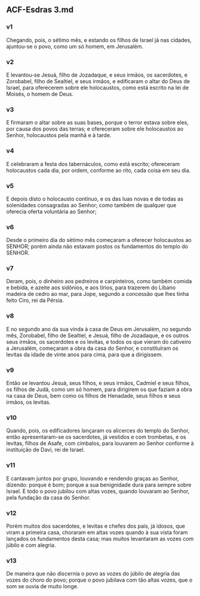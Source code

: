 ## ACF-Esdras 3.md
### v1
 Chegando, pois, o sétimo mês, e estando os filhos de Israel já nas cidades, ajuntou-se o povo, como um só homem, em Jerusalém.
### v2
 E levantou-se Jesuá, filho de Jozadaque, e seus irmãos, os sacerdotes, e Zorobabel, filho de Sealtiel, e seus irmãos, e edificaram o altar do Deus de Israel, para oferecerem sobre ele holocaustos, como está escrito na lei de Moisés, o homem de Deus.
### v3
 E firmaram o altar sobre as suas bases, porque o terror estava sobre eles, por causa dos povos das terras; e ofereceram sobre ele holocaustos ao Senhor, holocaustos pela manhã e à tarde.
### v4
 E celebraram a festa dos tabernáculos, como está escrito; ofereceram holocaustos cada dia, por ordem, conforme ao rito, cada coisa em seu dia.
### v5
 E depois disto o holocausto contínuo, e os das luas novas e de todas as solenidades consagradas ao Senhor; como também de qualquer que oferecia oferta voluntária ao Senhor;
### v6
 Desde o primeiro dia do sétimo mês começaram a oferecer holocaustos ao SENHOR; porém ainda não estavam postos os fundamentos do templo do SENHOR.
### v7
 Deram, pois, o dinheiro aos pedreiros e carpinteiros, como também comida e bebida, e azeite aos sidônios, e aos tírios, para trazerem do Líbano madeira de cedro ao mar, para Jope, segundo a concessão que lhes tinha feito Ciro, rei da Pérsia.
### v8
 E no segundo ano da sua vinda à casa de Deus em Jerusalém, no segundo mês, Zorobabel, filho de Sealtiel, e Jesuá, filho de Jozadaque, e os outros seus irmãos, os sacerdotes e os levitas, e todos os que vieram do cativeiro a Jerusalém, começaram a obra da casa do Senhor, e constituíram os levitas da idade de vinte anos para cima, para que a dirigissem.
### v9
 Então se levantou Jesuá, seus filhos, e seus irmãos, Cadmiel e seus filhos, os filhos de Judá, como um só homem, para dirigirem os que faziam a obra na casa de Deus, bem como os filhos de Henadade, seus filhos e seus irmãos, os levitas.
### v10
 Quando, pois, os edificadores lançaram os alicerces do templo do Senhor, então apresentaram-se os sacerdotes, já vestidos e com trombetas, e os levitas, filhos de Asafe, com címbalos, para louvarem ao Senhor conforme à instituição de Davi, rei de Israel.
### v11
 E cantavam juntos por grupo, louvando e rendendo graças ao Senhor, dizendo: porque é bom; porque a sua benignidade dura para sempre sobre Israel. E todo o povo jubilou com altas vozes, quando louvaram ao Senhor, pela fundação da casa do Senhor.
### v12
 Porém muitos dos sacerdotes, e levitas e chefes dos pais, já idosos, que viram a primeira casa, choraram em altas vozes quando à sua vista foram lançados os fundamentos desta casa; mas muitos levantaram as vozes com júbilo e com alegria.
### v13
 De maneira que não discernia o povo as vozes do júbilo de alegria das vozes do choro do povo; porque o povo jubilava com tão altas vozes, que o som se ouvia de muito longe.

